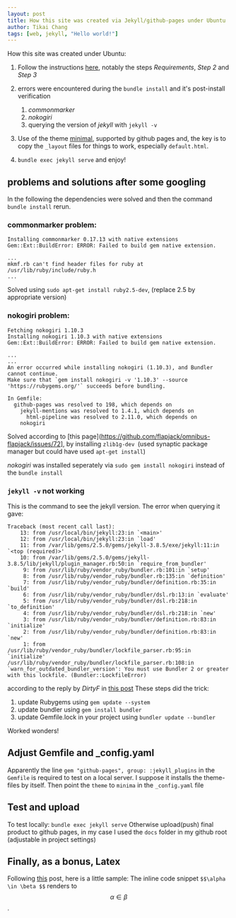 ```yaml
---
layout: post
title: How this site was created via Jekyll/github-pages under Ubuntu
author: Tikai Chang
tags: [web, jekyll, "Hello world!"]
---
```

How this site was created under Ubuntu: 
1. Follow the instructions [here](https://help.github.com/en/articles/setting-up-your-github-pages-site-locally-with-jekyll), notably the steps *Requirements*, *Step 2* and *Step 3*

2. errors were encountered during the `bundle install` and it's post-install verification
	1. *commonmarker*
	2. *nokogiri*
	3. querying the version of *jekyll* with `jekyll -v`

3. Use of the theme [minimal](https://github.com/pages-themes/minimal), supported by github pages and, the key is to copy the `_layout` files for things to work, especially `default.html`.

4. `bundle exec jekyll serve` and enjoy!

## problems and solutions after some googling
In the following the dependencies were solved and then the command `bundle install` rerun.

### commonmarker problem:

```
Installing commonmarker 0.17.13 with native extensions
Gem::Ext::BuildError: ERROR: Failed to build gem native extension.

...
mkmf.rb can't find header files for ruby at /usr/lib/ruby/include/ruby.h
...
```
		
Solved using `sudo apt-get install ruby2.5-dev`, (replace 2.5 by appropriate version)

### nokogiri problem:

```
Fetching nokogiri 1.10.3
Installing nokogiri 1.10.3 with native extensions
Gem::Ext::BuildError: ERROR: Failed to build gem native extension.

...
...
An error occurred while installing nokogiri (1.10.3), and Bundler
cannot continue.
Make sure that `gem install nokogiri -v '1.10.3' --source
'https://rubygems.org/'` succeeds before bundling.

In Gemfile:
  github-pages was resolved to 198, which depends on
    jekyll-mentions was resolved to 1.4.1, which depends on
      html-pipeline was resolved to 2.11.0, which depends on
	nokogiri
```

Solved according to [this page](https://github.com/flapjack/omnibus-flapjack/issues/72], by installing `zlib1g-dev `(used synaptic package manager but could have used `apt-get install`)

*nokogiri* was installed seperately via `sudo gem install nokogiri` instead of the `bundle install`

### `jekyll -v` not working
This is the command to see the jekyll version. The error when querying it gave:
```
Traceback (most recent call last):
	13: from /usr/local/bin/jekyll:23:in `<main>'
	12: from /usr/local/bin/jekyll:23:in `load'
	11: from /var/lib/gems/2.5.0/gems/jekyll-3.8.5/exe/jekyll:11:in `<top (required)>'
	10: from /var/lib/gems/2.5.0/gems/jekyll-3.8.5/lib/jekyll/plugin_manager.rb:50:in `require_from_bundler'
	 9: from /usr/lib/ruby/vendor_ruby/bundler.rb:101:in `setup'
	 8: from /usr/lib/ruby/vendor_ruby/bundler.rb:135:in `definition'
	 7: from /usr/lib/ruby/vendor_ruby/bundler/definition.rb:35:in `build'
	 6: from /usr/lib/ruby/vendor_ruby/bundler/dsl.rb:13:in `evaluate'
	 5: from /usr/lib/ruby/vendor_ruby/bundler/dsl.rb:218:in `to_definition'
	 4: from /usr/lib/ruby/vendor_ruby/bundler/dsl.rb:218:in `new'
	 3: from /usr/lib/ruby/vendor_ruby/bundler/definition.rb:83:in `initialize'
	 2: from /usr/lib/ruby/vendor_ruby/bundler/definition.rb:83:in `new'
	 1: from /usr/lib/ruby/vendor_ruby/bundler/lockfile_parser.rb:95:in `initialize'
/usr/lib/ruby/vendor_ruby/bundler/lockfile_parser.rb:108:in `warn_for_outdated_bundler_version': You must use Bundler 2 or greater with this lockfile. (Bundler::LockfileError)
```

according to the reply by *DirtyF* in [this post](https://github.com/jekyll/jekyll/issues/7463)
These steps did the trick:
1. update Rubygems using `gem update --system`
2. update bundler using `gem install bundler`
3. update Gemfile.lock in your project using `bundler update --bundler`

Worked wonders!

## Adjust Gemfile and _config.yaml
Apparently the line `gem "github-pages", group: :jekyll_plugins` in the `Gemfile` is required to test on a local server. I suppose it installs the theme-files by itself.
Then point the `theme` to `minima` in the `_config.yaml` file

## Test and upload
To test locally: `bundle exec jekyll serve`
Otherwise upload(push) final product to github pages, in my case I used the `docs` folder in my github root (adjustable in project settings)

## Finally, as a bonus, Latex
Following [this](https://xuc.me/blog/katex-and-jekyll/) post, here is a little sample:
The inline code snippet `$$\alpha \in \beta $$` renders to $$\alpha \in \beta $$.
